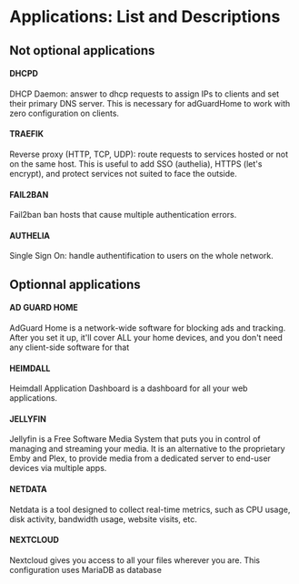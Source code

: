 Applications: List and Descriptions
===================================

Not optional applications
-----------------------------

#### DHCPD
DHCP Daemon: answer to dhcp requests to assign IPs to clients and set their primary DNS server.
This is necessary for adGuardHome to work with zero configuration on clients.

#### TRAEFIK
Reverse proxy (HTTP, TCP, UDP): route requests to services hosted or not on the same host.
This is useful to add SSO (authelia), HTTPS (let's encrypt), and protect services not suited to face the outside.

#### FAIL2BAN
Fail2ban ban hosts that cause multiple authentication errors.

#### AUTHELIA
Single Sign On: handle authentification to users on the whole network.

Optionnal applications
----------------------

#### AD GUARD HOME
AdGuard Home is a network-wide software for blocking ads and tracking. After you set it up, it'll cover ALL your home devices, and you don't need any client-side software for that

#### HEIMDALL
Heimdall Application Dashboard is a dashboard for all your web applications.

#### JELLYFIN
Jellyfin is a Free Software Media System that puts you in control of managing and streaming your media.
It is an alternative to the proprietary Emby and Plex, to provide media from a dedicated server to end-user devices via multiple apps.  

#### NETDATA
Netdata is a tool designed to collect real-time metrics, such as CPU usage, disk activity, bandwidth usage, website visits, etc.

#### NEXTCLOUD
Nextcloud gives you access to all your files wherever you are.
This configuration uses MariaDB as database
